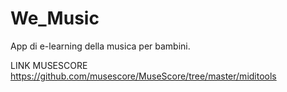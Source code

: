 # We_Music

App di e-learning della musica per bambini. 


LINK MUSESCORE
https://github.com/musescore/MuseScore/tree/master/miditools
